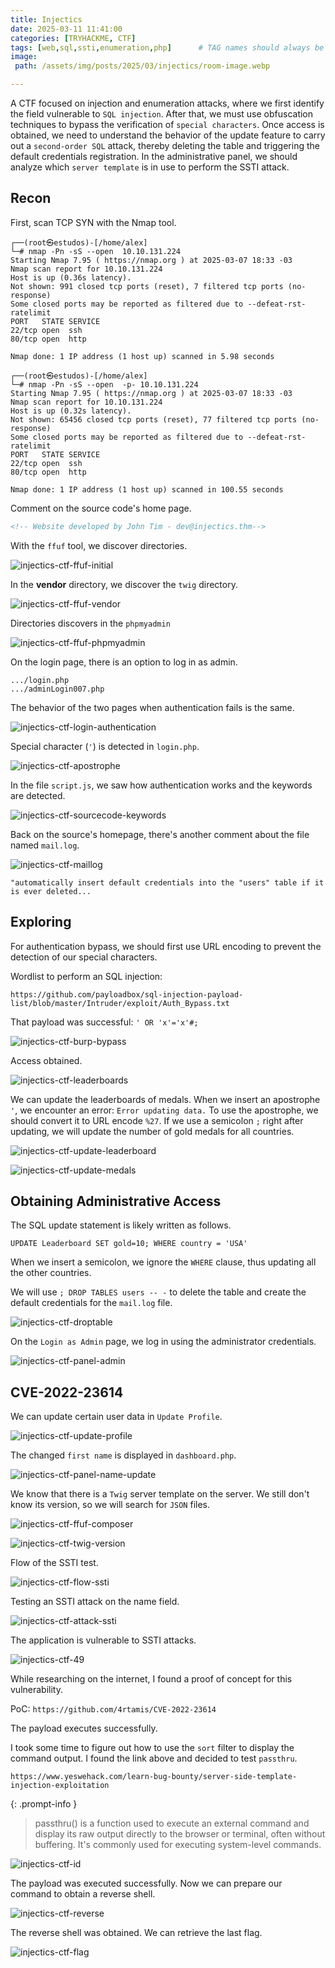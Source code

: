 ```yaml
---
title: Injectics
date: 2025-03-11 11:41:00
categories: [TRYHACKME, CTF]
tags: [web,sql,ssti,enumeration,php]      # TAG names should always be lowercase
image: 
 path: /assets/img/posts/2025/03/injectics/room-image.webp

---
```


A CTF focused on injection and enumeration attacks, where we first identify the field vulnerable to `SQL injection`. After that, we must use obfuscation techniques to bypass the verification of `special characters`. Once access is obtained, we need to understand the behavior of the update feature to carry out a `second-order SQL` attack, thereby deleting the table and triggering the default credentials registration. In the administrative panel, we should analyze which `server template` is in use to perform the SSTI attack.


## Recon

First, scan TCP SYN with the Nmap tool.

```shell
┌──(root㉿estudos)-[/home/alex]
└─# nmap -Pn -sS --open  10.10.131.224 
Starting Nmap 7.95 ( https://nmap.org ) at 2025-03-07 18:33 -03
Nmap scan report for 10.10.131.224
Host is up (0.36s latency).
Not shown: 991 closed tcp ports (reset), 7 filtered tcp ports (no-response)
Some closed ports may be reported as filtered due to --defeat-rst-ratelimit
PORT   STATE SERVICE
22/tcp open  ssh
80/tcp open  http

Nmap done: 1 IP address (1 host up) scanned in 5.98 seconds
                           
┌──(root㉿estudos)-[/home/alex]
└─# nmap -Pn -sS --open  -p- 10.10.131.224
Starting Nmap 7.95 ( https://nmap.org ) at 2025-03-07 18:33 -03
Nmap scan report for 10.10.131.224
Host is up (0.32s latency).
Not shown: 65456 closed tcp ports (reset), 77 filtered tcp ports (no-response)
Some closed ports may be reported as filtered due to --defeat-rst-ratelimit
PORT   STATE SERVICE
22/tcp open  ssh
80/tcp open  http

Nmap done: 1 IP address (1 host up) scanned in 100.55 seconds
```


Comment on the source code's home page.

```html
<!-- Website developed by John Tim - dev@injectics.thm-->
```

With the `ffuf` tool, we discover directories.

![injectics-ctf-ffuf-initial](/assets/img/posts/2025/03/injectics/injectics-ctf-ffuf-initial.png)

In the **vendor** directory, we discover the `twig` directory.

![injectics-ctf-ffuf-vendor](/assets/img/posts/2025/03/injectics/injectics-ctf-ffuf-vendor.png)

Directories discovers in the `phpmyadmin`

![injectics-ctf-ffuf-phpmyadmin](/assets/img/posts/2025/03/injectics/injectics-ctf-ffuf-phpmyadmin.png)

On the login page, there is an option to log in as admin.

```
.../login.php
.../adminLogin007.php
```

The behavior of the two pages when authentication fails is the same.

![injectics-ctf-login-authentication](/assets/img/posts/2025/03/injectics/injectics-ctf-login-authentication.png)

Special character (`'`) is detected in `login.php`.

![injectics-ctf-apostrophe](/assets/img/posts/2025/03/injectics/injectics-ctf-apostrophe.png)

In the file `script.js`, we saw how authentication works and the keywords are detected.

![injectics-ctf-sourcecode-keywords](/assets/img/posts/2025/03/injectics/injectics-ctf-sourcecode-keywords.png)

Back on the source's homepage, there's another comment about the file named `mail.log`.

![injectics-ctf-maillog](/assets/img/posts/2025/03/injectics/injectics-ctf-maillog.png)

`"automatically insert default credentials into the "users" table if it is ever deleted...`  

## Exploring

For authentication bypass, we should first use URL encoding to prevent the detection of our special characters.

Wordlist to perform an SQL injection:

```
https://github.com/payloadbox/sql-injection-payload-list/blob/master/Intruder/exploit/Auth_Bypass.txt
```

That payload was successful: `' OR 'x'='x'#;`

![injectics-ctf-burp-bypass](/assets/img/posts/2025/03/injectics/injectics-ctf-burp-bypass.png)

Access obtained.

![injectics-ctf-leaderboards](/assets/img/posts/2025/03/injectics/injectics-ctf-leaderboards.png)

We can update the leaderboards of medals. When we insert an apostrophe `'`, we encounter an error: `Error updating data.` To use the apostrophe, we should convert it to URL encode `%27`. If we use a semicolon `;` right after updating, we will update the number of gold medals for all countries.

![injectics-ctf-update-leaderboard](/assets/img/posts/2025/03/injectics/injectics-ctf-leaderboards.png)

![injectics-ctf-update-medals](/assets/img/posts/2025/03/injectics/injectics-ctf-update-medals.png)

## Obtaining Administrative Access

The SQL update statement is likely written as follows.

`UPDATE Leaderboard SET gold=10; WHERE country = 'USA'`

When we insert a semicolon, we ignore the `WHERE` clause, thus updating all the other countries.

We will use `; DROP TABLES users -- -` to delete the table and create the default credentials for the `mail.log` file.

![injectics-ctf-droptable](/assets/img/posts/2025/03/injectics/injectics-ctf-droptable.png)

On the `Login as Admin` page, we log in using the administrator credentials.

![injectics-ctf-panel-admin](/assets/img/posts/2025/03/injectics/injectics-ctf-panel-admin.png)

## CVE-2022-23614

We can update certain user data in `Update Profile`.

![injectics-ctf-update-profile](/assets/img/posts/2025/03/injectics/injectics-ctf-update-profile.png)

The changed `first name` is displayed in `dashboard.php`.

![injectics-ctf-panel-name-update](/assets/img/posts/2025/03/injectics/injectics-ctf-panel-name-update.png)

We know that there is a `Twig` server template on the server. We still don't know its version, so we will search for `JSON` files.

![injectics-ctf-ffuf-composer](/assets/img/posts/2025/03/injectics/injectics-ctf-ffuf-composer.png)

![injectics-ctf-twig-version](/assets/img/posts/2025/03/injectics/injectics-ctf-twig-version.png)

Flow of the SSTI test.

![injectics-ctf-flow-ssti](/assets/img/posts/2025/03/injectics/injectics-ctf-flow-ssti.png)

Testing an SSTI attack on the name field.

![injectics-ctf-attack-ssti](/assets/img/posts/2025/03/injectics/injectics-ctf-attack-ssti.png)

The application is vulnerable to SSTI attacks.

![injectics-ctf-49](/assets/img/posts/2025/03/injectics/injectics-ctf-49.png)

While researching on the internet, I found a proof of concept for this vulnerability.

PoC: `https://github.com/4rtamis/CVE-2022-23614`

The payload executes successfully.

I took some time to figure out how to use the `sort` filter to display the command output. I found the link above and decided to test `passthru`.

`https://www.yeswehack.com/learn-bug-bounty/server-side-template-injection-exploitation`

{: .prompt-info }
> passthru() is a function used to execute an external command and display its raw output directly to the browser or terminal, often without buffering. It's commonly used for executing system-level commands.

![injectics-ctf-id](/assets/img/posts/2025/03/injectics/injectics-ctf-id.png)

The payload was executed successfully. Now we can prepare our command to obtain a reverse shell.

![injectics-ctf-reverse](/assets/img/posts/2025/03/injectics/injectics-ctf-reverse.png)

The reverse shell was obtained. We can retrieve the last flag.

![injectics-ctf-flag](/assets/img/posts/2025/03/injectics/injectics-ctf-flag.png)






     

